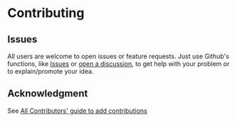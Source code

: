 # Contributing

## Issues

All users are welcome to open issues or feature requests. Just use Github's functions, like [Issues](https://github.com/fabfischer/kickbase-plus/issues) or [open a discussion](https://github.com/fabfischer/kickbase-plus/discussions), to get help with your problem or to explain/promote your idea.

## Acknowledgment

See [All Contributors' guide to add contributions](https://allcontributors.org/docs/en/bot/usage)
